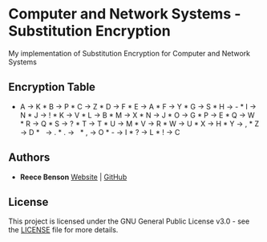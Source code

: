 # Computer and Network Systems - Substitution Encryption

My implementation of Substitution Encryption for Computer and Network Systems

## Encryption Table
* A -> K
* B -> P
* C -> Z
* D -> F
* E -> A
* F -> Y
* G -> S
* H -> -
* I -> N
* J -> !
* K -> V
* L -> B
* M -> X
* N -> J
* O -> G
* P -> E
* Q -> W
* R -> Q
* S -> ?
* T -> T
* U -> M
* V -> R
* W -> U
* X -> H
* Y -> ,
* Z -> D
*   -> .
* . ->  
* , -> O
* - -> I
* ? -> L
* ! -> C


## Authors

* **Reece Benson** [Website](http://reecebenson.me/) | [GitHub](https://github.com/reecebenson)

## License

This project is licensed under the GNU General Public License v3.0 - see the [LICENSE](LICENSE) file for more details.
